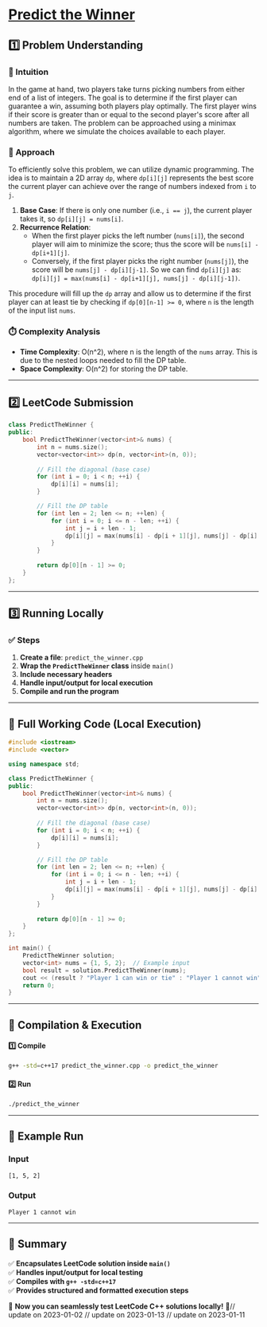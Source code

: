 # **[Predict the Winner](https://leetcode.com/problems/predict-the-winner/description/)**  

## **1️⃣ Problem Understanding**  
### **📌 Intuition**  
In the game at hand, two players take turns picking numbers from either end of a list of integers. The goal is to determine if the first player can guarantee a win, assuming both players play optimally. The first player wins if their score is greater than or equal to the second player's score after all numbers are taken. The problem can be approached using a minimax algorithm, where we simulate the choices available to each player.

### **🚀 Approach**  
To efficiently solve this problem, we can utilize dynamic programming. The idea is to maintain a 2D array `dp`, where `dp[i][j]` represents the best score the current player can achieve over the range of numbers indexed from `i` to `j`. 

1. **Base Case**: If there is only one number (i.e., `i == j`), the current player takes it, so `dp[i][j] = nums[i]`.
2. **Recurrence Relation**:
    - When the first player picks the left number (`nums[i]`), the second player will aim to minimize the score; thus the score will be `nums[i] - dp[i+1][j]`.
    - Conversely, if the first player picks the right number (`nums[j]`), the score will be `nums[j] - dp[i][j-1]`.
   So we can find `dp[i][j]` as:  
   `dp[i][j] = max(nums[i] - dp[i+1][j], nums[j] - dp[i][j-1])`.

This procedure will fill up the `dp` array and allow us to determine if the first player can at least tie by checking if `dp[0][n-1] >= 0`, where `n` is the length of the input list `nums`.

### **⏱️ Complexity Analysis**  
- **Time Complexity**: O(n^2), where n is the length of the `nums` array. This is due to the nested loops needed to fill the DP table.
- **Space Complexity**: O(n^2) for storing the DP table.

---  

## **2️⃣ LeetCode Submission**  
```cpp
class PredictTheWinner {
public:
    bool PredictTheWinner(vector<int>& nums) {
        int n = nums.size();
        vector<vector<int>> dp(n, vector<int>(n, 0));
        
        // Fill the diagonal (base case)
        for (int i = 0; i < n; ++i) {
            dp[i][i] = nums[i];
        }

        // Fill the DP table
        for (int len = 2; len <= n; ++len) {
            for (int i = 0; i <= n - len; ++i) {
                int j = i + len - 1;
                dp[i][j] = max(nums[i] - dp[i + 1][j], nums[j] - dp[i][j - 1]);
            }
        }
        
        return dp[0][n - 1] >= 0;
    }
};
```  

---  

## **3️⃣ Running Locally**  
### **✅ Steps**  
1. **Create a file**: `predict_the_winner.cpp`  
2. **Wrap the `PredictTheWinner` class** inside `main()`  
3. **Include necessary headers**  
4. **Handle input/output for local execution**  
5. **Compile and run the program**  

---  

## **📝 Full Working Code (Local Execution)**  
```cpp
#include <iostream>
#include <vector>

using namespace std;

class PredictTheWinner {
public:
    bool PredictTheWinner(vector<int>& nums) {
        int n = nums.size();
        vector<vector<int>> dp(n, vector<int>(n, 0));
        
        // Fill the diagonal (base case)
        for (int i = 0; i < n; ++i) {
            dp[i][i] = nums[i];
        }

        // Fill the DP table
        for (int len = 2; len <= n; ++len) {
            for (int i = 0; i <= n - len; ++i) {
                int j = i + len - 1;
                dp[i][j] = max(nums[i] - dp[i + 1][j], nums[j] - dp[i][j - 1]);
            }
        }
        
        return dp[0][n - 1] >= 0;
    }
};

int main() {
    PredictTheWinner solution;
    vector<int> nums = {1, 5, 2};  // Example input
    bool result = solution.PredictTheWinner(nums);
    cout << (result ? "Player 1 can win or tie" : "Player 1 cannot win") << endl;  // Expected output: "Player 1 cannot win"
    return 0;
}
```  

---  

## **🔧 Compilation & Execution**  
#### **1️⃣ Compile**  
```bash
g++ -std=c++17 predict_the_winner.cpp -o predict_the_winner
```  

#### **2️⃣ Run**  
```bash
./predict_the_winner
```  

---  

## **🎯 Example Run**  
### **Input**  
```
[1, 5, 2]
```  
### **Output**  
```
Player 1 cannot win
```  

---  

## **📌 Summary**  
✅ **Encapsulates LeetCode solution inside `main()`**  
✅ **Handles input/output for local testing**  
✅ **Compiles with `g++ -std=c++17`**  
✅ **Provides structured and formatted execution steps**  

🚀 **Now you can seamlessly test LeetCode C++ solutions locally!** 🚀// update on 2023-01-02
// update on 2023-01-13
// update on 2023-01-11

